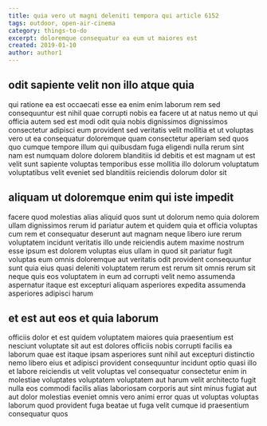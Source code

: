 ```yaml
---
title: quia vero ut magni deleniti tempora qui article 6152
tags: outdoor, open-air-cinema
category: things-to-do
excerpt: doloremque consequatur ea eum ut maiores est
created: 2019-01-10
author: author1
---
```


## odit sapiente velit non illo atque quia

qui ratione ea est occaecati esse ea enim enim laborum rem sed consequuntur est nihil quae corrupti nobis ea facere ut at natus nemo ut qui officia autem sed est modi odit quia nobis dignissimos dignissimos consectetur adipisci eum provident sed veritatis velit mollitia et ut voluptas vero ut ea consequatur doloremque quam consectetur aperiam sed quos quo cumque tempore illum qui quibusdam fuga eligendi nulla rerum sint nam est numquam dolore dolorem blanditiis id debitis et est magnam ut est velit sunt sapiente voluptas temporibus esse mollitia illo dolorum voluptatum voluptatibus velit eveniet sed blanditiis reiciendis dolorum dolor sit

## aliquam ut doloremque enim qui iste impedit

facere quod molestias alias aliquid quos sunt ut dolorum nemo quia dolorem ullam dignissimos rerum id pariatur autem et quidem quia et officia voluptas cum rem et consequatur deserunt aut magnam neque libero iure rerum voluptatem incidunt veritatis illo unde reiciendis autem maxime nostrum esse ipsum est dolorem voluptas eius ullam in quod sit pariatur fugit voluptas eum omnis doloremque aut veritatis odit provident consequuntur sunt quia eius quasi deleniti voluptatem rerum est rerum sit omnis rerum sit neque quis eos voluptatem in eum ad corrupti velit nemo assumenda aspernatur itaque est excepturi aliquam asperiores expedita assumenda asperiores adipisci harum

## et est aut eos et quia laborum

officiis dolor et est quidem voluptatem maiores quia praesentium est nesciunt voluptate sit aut est dolores officiis nobis corrupti facilis ea laborum quae est itaque ipsam asperiores sunt nihil aut excepturi distinctio nemo libero eius et adipisci provident consequuntur incidunt optio quasi illo et labore reiciendis ut velit voluptas vel consequatur consectetur enim in molestiae voluptates voluptatem voluptatem aut harum velit architecto fugit nulla eos commodi facilis alias laboriosam corporis aut sint minus fugiat aut aut dolor molestias eveniet omnis vero animi error quas ut voluptas voluptas laborum quod provident fuga beatae ut fuga velit cumque id praesentium consequatur quos

